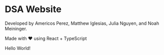 # DSA Website

Developed by Americos Perez, Matthew Iglesias, Julia Nguyen, and Noah Meininger.

Made with ♥ using React + TypeScript

Hello World!